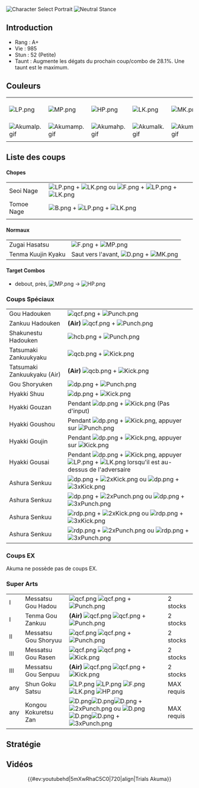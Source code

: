 ![Character Select
Portrait](Akuma3sport.gif "Character Select Portrait") ![Neutral
Stance](Akuma3s-stance.gif "Neutral Stance")

## Introduction

- Rang : A+
- Vie : 985
- Stun : 52 (Petite)
- Taunt : Augmente les dégats du prochain coup/combo de 28.1%. Une taunt
  est le maximum.

## Couleurs

|                                |                                |                                |                                |                                |                                |                                                              |
|--------------------------------|--------------------------------|--------------------------------|--------------------------------|--------------------------------|--------------------------------|--------------------------------------------------------------|
| ![](LP.png "LP.png")           | ![](MP.png "MP.png")           | ![](HP.png "HP.png")           | ![](LK.png "LK.png")           | ![](MK.png "MK.png")           | ![](HK.png "HK.png")           | ![](LP.png "LP.png")![](MK.png "MK.png")![](HP.png "HP.png") |
| ![](Akumalp.gif "Akumalp.gif") | ![](Akumamp.gif "Akumamp.gif") | ![](Akumahp.gif "Akumahp.gif") | ![](Akumalk.gif "Akumalk.gif") | ![](Akumamk.gif "Akumamk.gif") | ![](Akumahk.gif "Akumahk.gif") | ![](Akumalpmkhp.gif "Akumalpmkhp.gif")                       |
|                                |                                |                                |                                |                                |                                |                                                              |

## Liste des coups

#### Chopes

|            |                                                                                                                 |
|------------|-----------------------------------------------------------------------------------------------------------------|
| Seoi Nage  | ![](LP.png "LP.png") + ![](LK.png "LK.png") ou ![](F.png "F.png") + ![](LP.png "LP.png") + ![](LK.png "LK.png") |
| Tomoe Nage | ![](B.png "B.png") + ![](LP.png "LP.png") + ![](LK.png "LK.png")                                                |
|            |                                                                                                                 |

#### Normaux

|                    |                                                              |
|--------------------|--------------------------------------------------------------|
| Zugai Hasatsu      | ![](F.png "F.png") + ![](MP.png "MP.png")                    |
| Tenma Kuujin Kyaku | Saut vers l'avant, ![](D.png "D.png") + ![](MK.png "MK.png") |

#### Target Combos

- debout, près, ![](MP.png "MP.png") -\> ![](HP.png "HP.png")

### Coups Spéciaux

|                             |                                                                                                                                                      |
|-----------------------------|------------------------------------------------------------------------------------------------------------------------------------------------------|
| Gou Hadouken                | ![](qcf.png "qcf.png") + ![](Punch.png "Punch.png")                                                                                                  |
| Zankuu Hadouken             | **(Air)** ![](qcf.png "qcf.png") + ![](Punch.png "Punch.png")                                                                                        |
| Shakunestu Hadouken         | ![](hcb.png "hcb.png") + ![](Punch.png "Punch.png")                                                                                                  |
| Tatsumaki Zankuukyaku       | ![](qcb.png "qcb.png") + ![](Kick.png "Kick.png")                                                                                                    |
| Tatsumaki Zankuukyaku (Air) | **(Air)** ![](qcb.png "qcb.png") + ![](Kick.png "Kick.png")                                                                                          |
| Gou Shoryuken               | ![](dp.png "dp.png") + ![](Punch.png "Punch.png")                                                                                                    |
| Hyakki Shuu                 | ![](dp.png "dp.png") + ![](Kick.png "Kick.png")                                                                                                      |
| Hyakki Gouzan               | Pendant ![](dp.png "dp.png") + ![](Kick.png "Kick.png") (Pas d'input)                                                                                |
| Hyakki Goushou              | Pendant ![](dp.png "dp.png") + ![](Kick.png "Kick.png"), appuyer sur ![](Punch.png "Punch.png")                                                      |
| Hyakki Goujin               | Pendant ![](dp.png "dp.png") + ![](Kick.png "Kick.png"), appuyer sur ![](Kick.png "Kick.png")                                                        |
| Hyakki Gousai               | Pendant ![](dp.png "dp.png") + ![](Kick.png "Kick.png"), appuyer ![](LP.png "LP.png") + ![](LK.png "LK.png") lorsqu'il est au-dessus de l'adversaire |
| Ashura Senkuu               | ![](dp.png "dp.png") + ![](2xKick.png "2xKick.png") ou ![](dp.png "dp.png") + ![](3xKick.png "3xKick.png")                                           |
| Ashura Senkuu               | ![](dp.png "dp.png") + ![](2xPunch.png "2xPunch.png") ou ![](dp.png "dp.png") + ![](3xPunch.png "3xPunch.png")                                       |
| Ashura Senkuu               | ![](rdp.png "rdp.png") + ![](2xKick.png "2xKick.png") ou ![](rdp.png "rdp.png") + ![](3xKick.png "3xKick.png")                                       |
| Ashura Senkuu               | ![](rdp.png "rdp.png") + ![](2xPunch.png "2xPunch.png") ou ![](rdp.png "rdp.png") + ![](3xPunch.png "3xPunch.png")                                   |

### Coups EX

Akuma ne possède pas de coups EX.

### Super Arts

|     |                      |                                                                                                                                                                                    |            |
|-----|----------------------|------------------------------------------------------------------------------------------------------------------------------------------------------------------------------------|------------|
| I   | Messatsu Gou Hadou   | ![](qcf.png "qcf.png") ![](qcf.png "qcf.png") + ![](Punch.png "Punch.png")                                                                                                         | 2 stocks   |
| I   | Tenma Gou Zankuu     | **(Air)** ![](qcf.png "qcf.png") ![](qcf.png "qcf.png") + ![](Punch.png "Punch.png")                                                                                               | 2 stocks   |
| II  | Messatsu Gou Shoryuu | ![](qcf.png "qcf.png") ![](qcf.png "qcf.png") + ![](Punch.png "Punch.png")                                                                                                         | 2 stocks   |
| III | Messatsu Gou Rasen   | ![](qcf.png "qcf.png") ![](qcf.png "qcf.png") + ![](Kick.png "Kick.png")                                                                                                           | 2 stocks   |
| III | Messatsu Gou Senpuu  | **(Air)** ![](qcf.png "qcf.png") ![](qcf.png "qcf.png") + ![](Kick.png "Kick.png")                                                                                                 | 2 stocks   |
| any | Shun Goku Satsu      | ![](LP.png "LP.png") ![](LP.png "LP.png") ![](F.png "F.png") ![](LK.png "LK.png") ![](HP.png "HP.png")                                                                             | MAX requis |
| any | Kongou Kokuretsu Zan | ![](D.png "D.png")![](D.png "D.png")![](D.png "D.png") + ![](2xPunch.png "2xPunch.png") ou ![](D.png "D.png")![](D.png "D.png")![](D.png "D.png") + ![](3xPunch.png "3xPunch.png") | MAX requis |

## Stratégie

## Vidéos

<center>

{{#ev:youtubehd\|5mXwRhaC5C0\|720\|align\|Trials Akuma}}

</center>
